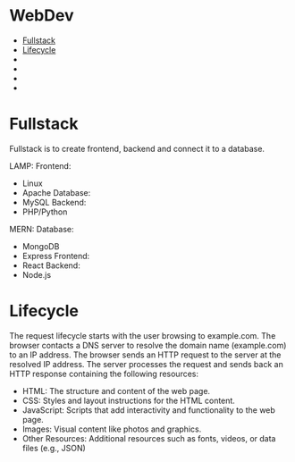 # WebDev
- [Fullstack](#fullstack)
- [Lifecycle](#lifecycle)
- [](#)
- [](#)
- [](#)
- 

# Fullstack
Fullstack is to create frontend, backend and connect it to a database.

LAMP:
Frontend:
- Linux
- Apache
Database:
- MySQL
Backend:
- PHP/Python

MERN:
Database:
- MongoDB
- Express
Frontend:
- React
Backend:
- Node.js


# Lifecycle
The request lifecycle starts with the user browsing to example.com.  The browser contacts a DNS server to resolve the domain name (example.com) to an IP address. The browser sends an HTTP request to the server at the resolved IP address. The server processes the request and sends back an HTTP response containing the following resources:
- HTML: The structure and content of the web page.
- CSS: Styles and layout instructions for the HTML content.
- JavaScript: Scripts that add interactivity and functionality to the web page.
- Images: Visual content like photos and graphics.
- Other Resources: Additional resources such as fonts, videos, or data files (e.g., JSON)

# 

